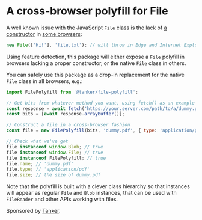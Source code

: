 # A cross-browser polyfill for File

A well known issue with the JavaScript `File` class is the lack of [a constructor](https://developer.mozilla.org/en-US/docs/Web/API/File/File) in [some browsers](https://developer.mozilla.org/en-US/docs/Web/API/File/File#Browser_compatibility):

```javascript
new File(['Hi!'], 'file.txt'); // will throw in Edge and Internet Explorer
```

Using feature detection, this package will either expose a `File` polyfill in browsers lacking a proper constructor, or the native `File` class in others.

You can safely use this package as a drop-in replacement for the native `File` class in all browsers, e.g.:

```javascript
import FilePolyfill from '@tanker/file-polyfill';

// Get bits from whatever method you want, using fetch() as an example
const response = await fetch('https://your.server.com/path/to/a/dummy.pdf');
const bits = [await response.arrayBuffer()];

// Construct a file in a cross-browser fashion
const file = new FilePolyfill(bits, 'dummy.pdf', { type: 'application/pdf' });

// Check what we've got
file instanceof window.Blob; // true
file instanceof window.File; // true
file instanceof FilePolyfill; // true
file.name; // 'dummy.pdf'
file.type; // 'application/pdf'
file.size; // the size of dummy.pdf
```

Note that the polyfill is built with a clever class hierarchy so that instances will appear as regular `File` and `Blob` instances, that can be used with `FileReader` and other APIs working with files.

Sponsored by [Tanker](https://tanker.io).

